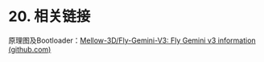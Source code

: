 # 20. 相关链接

原理图及Bootloader：[Mellow-3D/Fly-Gemini-V3: Fly Gemini v3 information (github.com)](https://github.com/Mellow-3D/Fly-Gemini-V3 "点击即可跳转")

